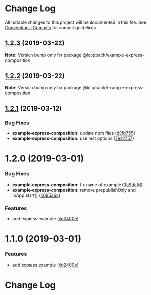 # Change Log

All notable changes to this project will be documented in this file.
See [Conventional Commits](https://conventionalcommits.org) for commit guidelines.

## [1.2.3](https://github.com/strongloop/loopback-next/compare/@loopback/example-express-composition@1.2.2...@loopback/example-express-composition@1.2.3) (2019-03-22)

**Note:** Version bump only for package @loopback/example-express-composition





## [1.2.2](https://github.com/strongloop/loopback-next/compare/@loopback/example-express-composition@1.2.1...@loopback/example-express-composition@1.2.2) (2019-03-22)

**Note:** Version bump only for package @loopback/example-express-composition





## [1.2.1](https://github.com/strongloop/loopback-next/compare/@loopback/example-express-composition@1.2.0...@loopback/example-express-composition@1.2.1) (2019-03-12)


### Bug Fixes

* **example-express-composition:** update npm files ([d0fb755](https://github.com/strongloop/loopback-next/commit/d0fb755))
* **example-express-composition:** use rest options ([7e22757](https://github.com/strongloop/loopback-next/commit/7e22757))





# 1.2.0 (2019-03-01)


### Bug Fixes

* **example-express-composition:** fix name of example ([3a9daf6](https://github.com/strongloop/loopback-next/commit/3a9daf6))
* **example-express-composition:** remove prepublishOnly and lbApp.start() ([c095a6c](https://github.com/strongloop/loopback-next/commit/c095a6c))


### Features

* add express example ([dd2400e](https://github.com/strongloop/loopback-next/commit/dd2400e))





# 1.1.0 (2019-03-01)


### Features

* add express example ([dd2400e](https://github.com/strongloop/loopback-next/commit/dd2400e))





# Change Log
